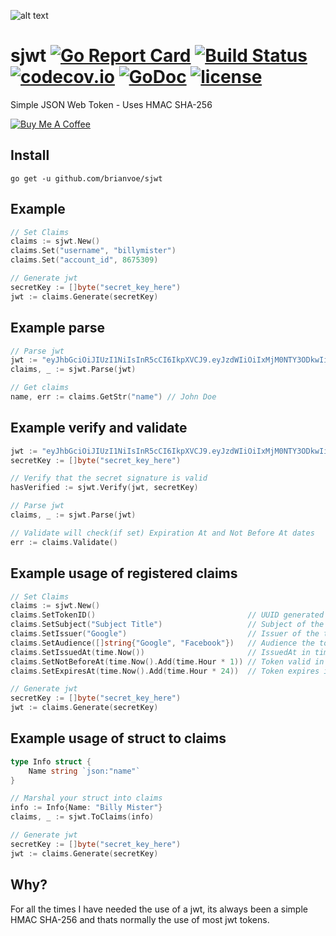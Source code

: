 ![alt text](https://raw.githubusercontent.com/brianvoe/sjwt/master/logo.png)

# sjwt [![Go Report Card](https://goreportcard.com/badge/github.com/brianvoe/sjwt)](https://goreportcard.com/report/github.com/brianvoe/sjwt) [![Build Status](https://travis-ci.org/brianvoe/sjwt.svg?branch=master)](https://travis-ci.org/brianvoe/sjwt) [![codecov.io](https://codecov.io/github/brianvoe/sjwt/branch/master/graph/badge.svg)](https://codecov.io/github/brianvoe/sjwt) [![GoDoc](https://godoc.org/github.com/brianvoe/sjwt?status.svg)](https://godoc.org/github.com/brianvoe/sjwt) [![license](http://img.shields.io/badge/license-MIT-green.svg?style=flat)](https://raw.githubusercontent.com/brianvoe/sjwt/master/LICENSE)
Simple JSON Web Token - Uses HMAC SHA-256

<a href="https://www.buymeacoffee.com/brianvoe" target="_blank"><img src="https://www.buymeacoffee.com/assets/img/custom_images/orange_img.png" alt="Buy Me A Coffee" style="height: auto !important;width: auto !important;" ></a>
## Install

`go get -u github.com/brianvoe/sjwt`

## Example
```go
// Set Claims
claims := sjwt.New()
claims.Set("username", "billymister")
claims.Set("account_id", 8675309)

// Generate jwt
secretKey := []byte("secret_key_here")
jwt := claims.Generate(secretKey)
```

## Example parse
```go
// Parse jwt
jwt := "eyJhbGciOiJIUzI1NiIsInR5cCI6IkpXVCJ9.eyJzdWIiOiIxMjM0NTY3ODkwIiwibmFtZSI6IkpvaG4gRG9lIiwiaWF0IjoxNTE2MjM5MDIyfQ.SflKxwRJSMeKKF2QT4fwpMeJf36POk6yJV_adQssw5c"
claims, _ := sjwt.Parse(jwt)

// Get claims
name, err := claims.GetStr("name") // John Doe
```

## Example verify and validate
```go
jwt := "eyJhbGciOiJIUzI1NiIsInR5cCI6IkpXVCJ9.eyJzdWIiOiIxMjM0NTY3ODkwIiwibmFtZSI6IkpvaG4gRG9lIiwiaWF0IjoxNTE2MjM5MDIyfQ.SflKxwRJSMeKKF2QT4fwpMeJf36POk6yJV_adQssw5c"
secretKey := []byte("secret_key_here")

// Verify that the secret signature is valid
hasVerified := sjwt.Verify(jwt, secretKey)

// Parse jwt
claims, _ := sjwt.Parse(jwt)

// Validate will check(if set) Expiration At and Not Before At dates
err := claims.Validate()
```

## Example usage of registered claims
```go
// Set Claims
claims := sjwt.New()
claims.SetTokenID()                                  // UUID generated
claims.SetSubject("Subject Title")                   // Subject of the token
claims.SetIssuer("Google")                           // Issuer of the token
claims.SetAudience([]string{"Google", "Facebook"})   // Audience the toke is for
claims.SetIssuedAt(time.Now())                       // IssuedAt in time, value is set in unix
claims.SetNotBeforeAt(time.Now().Add(time.Hour * 1)) // Token valid in 1 hour
claims.SetExpiresAt(time.Now().Add(time.Hour * 24))  // Token expires in 24 hours

// Generate jwt
secretKey := []byte("secret_key_here")
jwt := claims.Generate(secretKey)
```

## Example usage of struct to claims
```go
type Info struct {
    Name string `json:"name"`
}

// Marshal your struct into claims
info := Info{Name: "Billy Mister"}
claims, _ := sjwt.ToClaims(info)

// Generate jwt
secretKey := []byte("secret_key_here")
jwt := claims.Generate(secretKey)
```

## Why?
For all the times I have needed the use of a jwt, its always been a simple HMAC SHA-256 and thats normally the use of most jwt tokens.
